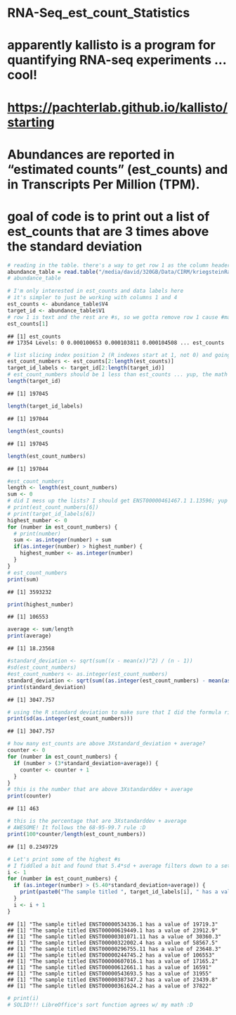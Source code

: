 RNA-Seq\_est\_count\_Statistics
================

apparently kallisto is a program for quantifying RNA-seq experiments ... cool!
==============================================================================

<https://pachterlab.github.io/kallisto/starting>
================================================

Abundances are reported in “estimated counts” (est\_counts) and in Transcripts Per Million (TPM).
=================================================================================================

goal of code is to print out a list of est\_counts that are 3 times above the standard deviation
================================================================================================

``` r
# reading in the table. there's a way to get row 1 as the column headers, but I can't remember ... it doesn't matter
abundance_table = read.table("/media/david/320GB/Data/CIRM/kriegsteinRadialGliaStudy1/Submitted_Many_Directoies/kallistoOut/Hi_GW16_1/abundance.tsv")
# abundance_table
```

``` r
# I'm only interested in est_counts and data labels here
# it's simpler to just be working with columns 1 and 4
est_counts <- abundance_table$V4
target_id <- abundance_table$V1
# row 1 is text and the rest are #s, so we gotta remove row 1 cause #math
est_counts[1]
```

    ## [1] est_counts
    ## 17354 Levels: 0 0.000100653 0.000103811 0.000104508 ... est_counts

``` r
# list slicing index position 2 (R indexes start at 1, not 0) and going to length of est_counts
est_count_numbers <- est_counts[2:length(est_counts)]
target_id_labels <- target_id[2:length(target_id)]
# est_count_numbers should be 1 less than est_counts ... yup, the math checks out
length(target_id)
```

    ## [1] 197045

``` r
length(target_id_labels)
```

    ## [1] 197044

``` r
length(est_counts)
```

    ## [1] 197045

``` r
length(est_count_numbers)
```

    ## [1] 197044

``` r
#est_count_numbers
length <- length(est_count_numbers)
sum <- 0
# did I mess up the lists? I should get ENST00000461467.1 1.13596; yup :)
# print(est_count_numbers[6])
# print(target_id_labels[6])
highest_number <- 0
for (number in est_count_numbers) {
  # print(number)
  sum <- as.integer(number) + sum
  if(as.integer(number) > highest_number) {
    highest_number <- as.integer(number)
  }
}
# est_count_numbers
print(sum)
```

    ## [1] 3593232

``` r
print(highest_number)
```

    ## [1] 106553

``` r
average <- sum/length
print(average)
```

    ## [1] 18.23568

``` r
#standard_deviation <- sqrt(sum((x - mean(x))^2) / (n - 1))
#sd(est_count_numbers)
#est_count_numbers <- as.integer(est_count_numbers)
standard_deviation <- sqrt(sum((as.integer(est_count_numbers) - mean(as.integer(est_count_numbers)))^2) / (length - 1))
print(standard_deviation)
```

    ## [1] 3047.757

``` r
# using the R standard deviation to make sure that I did the formula right
print(sd(as.integer(est_count_numbers)))
```

    ## [1] 3047.757

``` r
# how many est_counts are above 3Xstandard_deviation + average?
counter <- 0
for (number in est_count_numbers) {
  if (number > (3*standard_deviation+average)) {
    counter <- counter + 1
  }
}
# this is the number that are above 3Xstandarddev + average
print(counter)
```

    ## [1] 463

``` r
# this is the percentage that are 3Xstandarddev + average
# AWESOME! It follows the 68-95-99.7 rule :D
print(100*counter/length(est_count_numbers))
```

    ## [1] 0.2349729

``` r
# Let's print some of the highest #s
# I fiddled a bit and found that 5.4*sd + average filters down to a set of numbers that we can manually check the tsv file for
i <- 1
for (number in est_count_numbers) {
  if (as.integer(number) > (5.40*standard_deviation+average)) {
    print(paste0("The sample titled ", target_id_labels[i], " has a value of ", est_count_numbers[i]))
  }
  i <- i + 1
}
```

    ## [1] "The sample titled ENST00000534336.1 has a value of 19719.3"
    ## [1] "The sample titled ENST00000619449.1 has a value of 23912.9"
    ## [1] "The sample titled ENST00000301071.11 has a value of 30360.3"
    ## [1] "The sample titled ENST00000322002.4 has a value of 58567.5"
    ## [1] "The sample titled ENST00000296755.11 has a value of 23648.3"
    ## [1] "The sample titled ENST00000244745.2 has a value of 106553"
    ## [1] "The sample titled ENST00000607016.1 has a value of 17165.2"
    ## [1] "The sample titled ENST00000612661.1 has a value of 16591"
    ## [1] "The sample titled ENST00000543693.5 has a value of 31955"
    ## [1] "The sample titled ENST00000387347.2 has a value of 23439.8"
    ## [1] "The sample titled ENST00000361624.2 has a value of 37822"

``` r
# print(i)
# SOLID!!! LibreOffice's sort function agrees w/ my math :D
```
